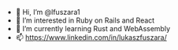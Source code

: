 - 👋 Hi, I’m @lfuszara1
- 👀 I’m interested in Ruby on Rails and React
- 🌱 I’m currently learning Rust and WebAssembly
- 📫 https://www.linkedin.com/in/lukaszfuszara/
